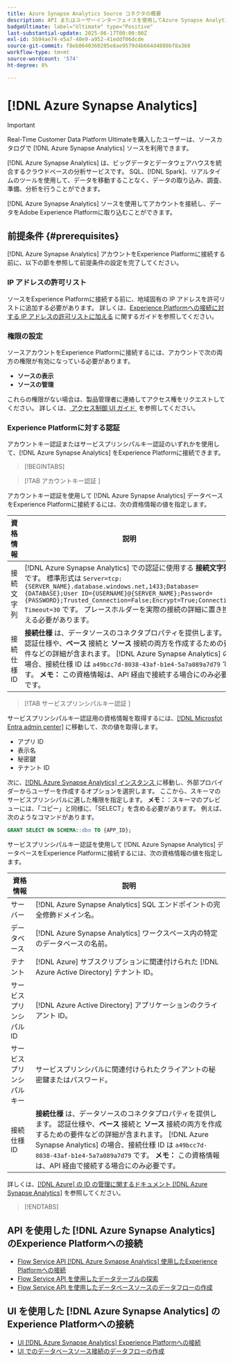 ```yaml
---
title: Azure Synapse Analytics Source コネクタの概要
description: API またはユーザーインターフェイスを使用してAzure Synapse Analytics をAdobe Experience Platformに接続する方法について説明します。
badgeUltimate: label="Ultimate" type="Positive"
last-substantial-update: 2025-06-17T00:00:00Z
exl-id: 5b94ae74-e5a7-40e9-a952-41eddf06dcde
source-git-commit: f8eb8640360205e8ae9579d4b664d4880bf8a368
workflow-type: tm+mt
source-wordcount: '574'
ht-degree: 8%

---
```


# [!DNL Azure Synapse Analytics]

>[!IMPORTANT]
>
>Real-Time Customer Data Platform Ultimateを購入したユーザーは、ソースカタログで [!DNL Azure Synapse Analytics] ソースを利用できます。

[!DNL Azure Synapse Analytics] は、ビッグデータとデータウェアハウスを統合するクラウドベースの分析サービスです。 SQL、[!DNL Spark]、リアルタイムのツールを使用して、データを移動することなく、データの取り込み、調査、準備、分析を行うことができます。

[!DNL Azure Synapse Analytics] ソースを使用してアカウントを接続し、データをAdobe Experience Platformに取り込むことができます。

## 前提条件 {#prerequisites}

[!DNL Azure Synapse Analytics] アカウントをExperience Platformに接続する前に、以下の節を参照して前提条件の設定を完了してください。

### IP アドレスの許可リスト

ソースをExperience Platformに接続する前に、地域固有の IP アドレスを許可リストに追加する必要があります。 詳しくは、[Experience Platformへの接続に対する IP アドレスの許可リストに加える](../../ip-address-allow-list.md) に関するガイドを参照してください。

### 権限の設定

ソースアカウントをExperience Platformに接続するには、アカウントで次の両方の権限が有効になっている必要があります。

* **ソースの表示**
* **ソースの管理**

これらの権限がない場合は、製品管理者に連絡してアクセス権をリクエストしてください。 詳しくは、[&#x200B; アクセス制御 UI ガイド &#x200B;](../../../access-control/ui/overview.md) を参照してください。

### Experience Platformに対する認証

アカウントキー認証またはサービスプリンシパルキー認証のいずれかを使用して、[!DNL Azure Synapse Analytics] をExperience Platformに接続できます。

>[!BEGINTABS]

>[!TAB  アカウントキー認証 ]

アカウントキー認証を使用して [!DNL Azure Synapse Analytics] データベースをExperience Platformに接続するには、次の資格情報の値を指定します。

| 資格情報 | 説明 |
| --- | --- |
| 接続文字列 | [!DNL Azure Synapse Analytics] での認証に使用する **接続文字列** です。 標準形式は `Server=tcp:{SERVER_NAME}.database.windows.net,1433;Database={DATABASE};User ID={USERNAME}@{SERVER_NAME};Password={PASSWORD};Trusted_Connection=False;Encrypt=True;Connection Timeout=30` です。 プレースホルダーを実際の接続の詳細に置き換える必要があります。 |
| 接続仕様 ID | **接続仕様** は、データソースのコネクタプロパティを提供します。 認証仕様や、**ベース** 接続と **ソース** 接続の両方を作成するための要件などの詳細が含まれます。 [!DNL Azure Synapse Analytics] の場合、接続仕様 ID は `a49bcc7d-8038-43af-b1e4-5a7a089a7d79` です。 **メモ：** この資格情報は、API 経由で接続する場合にのみ必要です。 |

>[!TAB  サービスプリンシパルキー認証 ]

サービスプリンシパルキー認証用の資格情報を取得するには、[[!DNL Microsfot Entra admin center]](https://entra.microsoft.com/#home) に移動して、次の値を取得します。

* アプリ ID
* 表示名
* 秘密鍵
* テナント ID

次に、[[!DNL Azure Synapse Analytics]  インスタンス &#x200B;](https://azure.microsoft.com/en-ca/products/synapse-analytics) に移動し、外部プロバイダーからユーザーを作成するオプションを選択します。 ここから、スキーマのサービスプリンシパルに適した権限を指定します。 **メモ：**：スキーマのプレビューには、「コピー」と同様に、「SELECT」を含める必要があります。 例えば、次のようなコマンドがあります。

```SQL
GRANT SELECT ON SCHEMA::dbo TO {APP_ID};
```

サービスプリンシパルキー認証を使用して [!DNL Azure Synapse Analytics] データベースをExperience Platformに接続するには、次の資格情報の値を指定します。

| 資格情報 | 説明 |
| --- | --- |
| サーバー | [!DNL Azure Synapse Analytics] SQL エンドポイントの完全修飾ドメイン名。 |
| データベース | [!DNL Azure Synapse Analytics] ワークスペース内の特定のデータベースの名前。 |
| テナント | [!DNL Azure] サブスクリプションに関連付けられた [!DNL Azure Active Directory] テナント ID。 |
| サービスプリンシパル ID | [!DNL Azure Active Directory] アプリケーションのクライアント ID。 |
| サービスプリンシパルキー | サービスプリンシパルに関連付けられたクライアントの秘密鍵またはパスワード。 |
| 接続仕様 ID | **接続仕様** は、データソースのコネクタプロパティを提供します。 認証仕様や、**ベース** 接続と **ソース** 接続の両方を作成するための要件などの詳細が含まれます。 [!DNL Azure Synapse Analytics] の場合、接続仕様 ID は `a49bcc7d-8038-43af-b1e4-5a7a089a7d79` です。 **メモ：** この資格情報は、API 経由で接続する場合にのみ必要です。 |

詳しくは、[[!DNL Azure]  の ID の管理に関するドキュメント  [!DNL Azure Synapse Analytics]](https://learn.microsoft.com/en-us/azure/synapse-analytics/synapse-service-identity) を参照してください。

>[!ENDTABS]

## API を使用した [!DNL Azure Synapse Analytics] のExperience Platformへの接続

* [Flow Service API [!DNL Azure Synapse Analytics]  使用したExperience Platformへの接続](../../tutorials/api/create/databases/synapse-analytics.md)
* [Flow Service API を使用したデータテーブルの探索](../../tutorials/api/explore/tabular.md)
* [Flow Service API を使用したデータベースソースのデータフローの作成](../../tutorials/api/collect/database-nosql.md)

## UI を使用した [!DNL Azure Synapse Analytics] のExperience Platformへの接続

* [UI [!DNL Azure Synapse Analytics] Experience Platformへの接続](../../tutorials/ui/create/databases/synapse-analytics.md)
* [UI でのデータベースソース接続のデータフローの作成](../../tutorials/ui/dataflow/databases.md)

